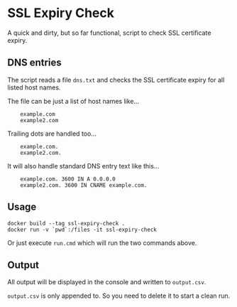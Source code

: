 # SSL Expiry Check

A quick and dirty, but so far functional, script to check SSL certificate expiry.

## DNS entries

The script reads a file `dns.txt` and checks the SSL certificate expiry for all
listed host names.

The file can be just a list of host names like...
```
    example.com
    example2.com
```

Trailing dots are handled too...
```
    example.com.
    example2.com.
```

It will also handle standard DNS entry text like this...
```
    example.com. 3600 IN A 0.0.0.0
    example2.com. 3600 IN CNAME example.com.
```

## Usage

    docker build --tag ssl-expiry-check .
    docker run -v `pwd`:/files -it ssl-expiry-check

Or just execute `run.cmd` which will run the two commands above.

## Output

All output will be displayed in the console and written to `output.csv`.

`output.csv` is only appended to. So you need to delete it to start a clean run.
